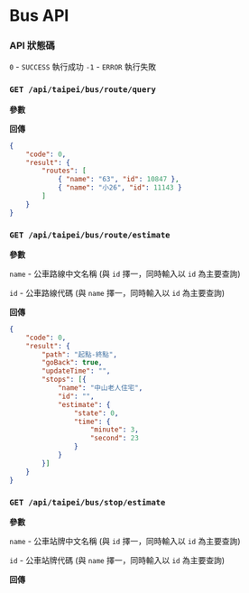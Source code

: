 # Bus API

### API 狀態碼

`0` - `SUCCESS` 執行成功
`-1` - `ERROR` 執行失敗

### `GET /api/taipei/bus/route/query`

**參數**

**回傳**

```json
{
    "code": 0,
    "result": {
        "routes": [
            { "name": "63", "id": 10847 },
            { "name": "小26", "id": 11143 }
        ]
    }
}
```

### `GET /api/taipei/bus/route/estimate`

**參數**

`name` - 公車路線中文名稱 (與 `id` 擇一，同時輸入以 `id` 為主要查詢)

`id` - 公車路線代碼 (與 `name` 擇一，同時輸入以 `id` 為主要查詢)

**回傳**

```json
{
    "code": 0,
    "result": {
        "path": "起點-終點",
        "goBack": true,
        "updateTime": "",
        "stops": [{
            "name": "中山老人住宅",
            "id": "",
            "estimate": {
                "state": 0,
                "time": {
                    "minute": 3,
                    "second": 23
                }
            }
        }]
    }
}
```

### `GET /api/taipei/bus/stop/estimate`

**參數**

`name` - 公車站牌中文名稱 (與 `id` 擇一，同時輸入以 `id` 為主要查詢)

`id` - 公車站牌代碼 (與 `name` 擇一，同時輸入以 `id` 為主要查詢)

**回傳**
